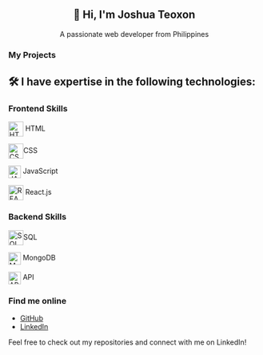 <h2 align="center">👋 Hi, I'm Joshua Teoxon </h2>
<p align="center"> A passionate web developer from Philippines </p>

### My Projects 

###  <h2> 🛠️ I have expertise in the following technologies: </h2>
### Frontend Skills
<p><img align="center" src="https://www.svgrepo.com/show/452228/html-5.svg" height="30" width="30" alt="HTML"/> HTML</p>
<p><img align="center" src="https://www.svgrepo.com/show/303481/css-3-logo.svg" height="30" width="30" alt="CSS"/>CSS </p>
<p><img align="center" src="https://www.svgrepo.com/show/353925/javascript.svg" height="25" width="25" alt="JAVASCRIPT"/> JavaScript</p>
<p><img align="center" src="https://www.svgrepo.com/show/493719/react-javascript-js-framework-facebook.svg" height="30" width="30" alt="REACT"/> React.js </p>

### Backend Skills
<p><img align="center" src="https://www.svgrepo.com/show/331761/sql-database-sql-azure.svg" height="30" width="30" alt="SQL"/>SQL </p>
<p><img align="center" src="https://www.svgrepo.com/show/439231/mongodb.svg" height="25" width="25" alt="MONGODB"/> MongoDB  </p>
<p><img align="center" src="https://www.svgrepo.com/show/261808/api.svg" height="25" width="25" alt="API"/> API </p>



### Find me online

- [GitHub](https://github.com/your-username)
- [LinkedIn](https://www.linkedin.com/in/your-linkedin-profile)

Feel free to check out my repositories and connect with me on LinkedIn!

